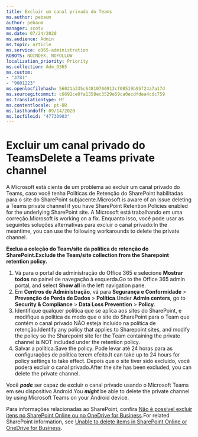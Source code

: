 ```yaml
---
title: Excluir um canal privado do Teams
ms.author: pebaum
author: pebaum
manager: scotv
ms.date: 07/24/2020
ms.audience: Admin
ms.topic: article
ms.service: o365-administration
ROBOTS: NOINDEX, NOFOLLOW
localization_priority: Priority
ms.collection: Adm_O365
ms.custom:
- "3781"
- "9001223"
ms.openlocfilehash: 56021a335c64810700913cf08519b95f24a7a17d
ms.sourcegitcommit: c6692ce0fa1358ec3529e59ca0ecdfdea4cdc759
ms.translationtype: HT
ms.contentlocale: pt-BR
ms.lasthandoff: 09/14/2020
ms.locfileid: "47730903"
---
```

# <a name="delete-a-teams-private-channel"></a><span data-ttu-id="4526d-102">Excluir um canal privado do Teams</span><span class="sxs-lookup"><span data-stu-id="4526d-102">Delete a Teams private channel</span></span>

<span data-ttu-id="4526d-103">A Microsoft está ciente de um problema ao excluir um canal privado do Teams, caso você tenha Políticas de Retenção do SharePoint habilitadas para o site do SharePoint subjacente.</span><span class="sxs-lookup"><span data-stu-id="4526d-103">Microsoft is aware of an issue deleting a Teams private channel if you have SharePoint Retention Policies enabled for the underlying SharePoint site.</span></span> <span data-ttu-id="4526d-104">A Microsoft está trabalhando em uma correção.</span><span class="sxs-lookup"><span data-stu-id="4526d-104">Microsoft is working on a fix.</span></span> <span data-ttu-id="4526d-105">Enquanto isso, você pode usar as seguintes soluções alternativas para excluir o canal privado:</span><span class="sxs-lookup"><span data-stu-id="4526d-105">In the meantime, you can use the following workarounds to delete the private channel.</span></span>

<span data-ttu-id="4526d-106">**Exclua a coleção do Team/site da política de retenção do SharePoint.**</span><span class="sxs-lookup"><span data-stu-id="4526d-106">**Exclude the Team/site collection from the Sharepoint retention policy.**</span></span>

1. <span data-ttu-id="4526d-107">Vá para o portal de administração do Office 365 e selecione **Mostrar todos** no painel de navegação à esquerda.</span><span class="sxs-lookup"><span data-stu-id="4526d-107">Go to the Office 365 admin portal, and select **Show all** in the left navigation pane.</span></span>
2. <span data-ttu-id="4526d-108">Em **Centros de Administração**, vá para **Segurança e Conformidade** > **Prevenção de Perda de Dados** > **Política**.</span><span class="sxs-lookup"><span data-stu-id="4526d-108">Under **Admin centers**, go to **Security & Compliance** > **Data Loss Prevention** > **Policy**.</span></span>
3. <span data-ttu-id="4526d-109">Identifique qualquer política que se aplica aos sites do SharePoint, e modifique a política de modo que o site do SharePoint para o Team que contém o canal privado NÃO esteja incluído na política de retenção.</span><span class="sxs-lookup"><span data-stu-id="4526d-109">Identify any policy that applies to Sharepoint sites, and modify the policy so the Sharepoint site for the Team containing the private channel is NOT included under the retention policy.</span></span>
4. <span data-ttu-id="4526d-110">Salvar a política.</span><span class="sxs-lookup"><span data-stu-id="4526d-110">Save the policy.</span></span>
    <span data-ttu-id="4526d-111">Pode levar até 24 horas para as configurações de política terem efeito.</span><span class="sxs-lookup"><span data-stu-id="4526d-111">It can take up to 24 hours for policy settings to take effect.</span></span>
    <span data-ttu-id="4526d-112">Depois que o site tiver sido excluído, você poderá excluir o canal privado.</span><span class="sxs-lookup"><span data-stu-id="4526d-112">After the site has been excluded, you can delete the private channel.</span></span>  
    
<span data-ttu-id="4526d-113">Você ***pode*** ser capaz de excluir o canal privado usando o Microsoft Teams em seu dispositivo Android.</span><span class="sxs-lookup"><span data-stu-id="4526d-113">You  ***might*** be able to delete the private channel by using Microsoft Teams on your Android device.</span></span> 

<span data-ttu-id="4526d-114">Para informações relacionadas ao SharePoint, confira [Não é possível excluir itens no SharePoint Online ou no OneDrive for Business](https://docs.microsoft.com/alchemyinsights/retention-policy-ediscovery-hold).</span><span class="sxs-lookup"><span data-stu-id="4526d-114">For related SharePoint information, see [Unable to delete items in SharePoint Online or OneDrive for Business](https://docs.microsoft.com/alchemyinsights/retention-policy-ediscovery-hold).</span></span>